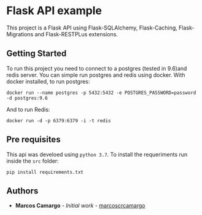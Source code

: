 # Flask API example

This project is a Flask API using Flask-SQLAlchemy, Flask-Caching, Flask-Migrations and Flask-RESTPLus extensions.

## Getting Started

To run this project you need to connect to a postgres (tested in 9.6)and redis server. You can simple run postgres and redis using docker.
With docker installed, to run postgres:

    docker run --name postgres -p 5432:5432 -e POSTGRES_PASSWORD=password -d postgres:9.6

And to run Redis:

    docker run -d -p 6379:6379 -i -t redis

## Pre requisites

This api was develoed using `python 3.7`. To install the requeriments run inside the `src` folder:

    pip install requirements.txt



## Authors

* **Marcos Camargo** - *Initial work* - [marcoscrcamargo](https://github.com/marcoscrcamargo)
